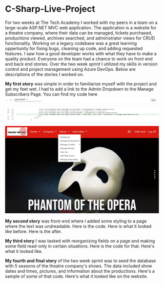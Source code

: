 # C-Sharp-Live-Project
For two weeks at The Tech Academy I worked with my peers in a team on a large-scale ASP.NET MVC web application. The application is a website for a theatre company, where their data can be managed, tickets purchased, productions viewed, archives searched, and administrator views for CRUD functionality. Working on a legacy codebase was a great learning oppertunity for fixing bugs, cleaning up code, and adding requested features. I saw how a good developer works with what they have to make a quality product. Everyone on the team had a chance to work on front end and back end stories. Over the two week sprint I utilized my skills in version control and project management using Azure DevOps.  Below are descriptions of the stories I worked on.

**My first story** was simple in order to familiarize myself with the project and get my feet wet.  I had to add a link to the Admin Dropdown to the Manage Subscribers Page.  You can find my code here ![Subscriber1](/subcriberindexlink3.jpg) ![Subscriber2](/subcriberindexlink2.jpg)

**My second story** was front-end where I added some styling to a page where the text was undreadable.  Here is the code.  Here is what it looked like before.  Here is the after.

**My third story** I was tasked with reorganizing fields on a page and making some field read-only in certain situations.  Here is the code for that.  Here's what it looked like.

**My fourth and final story** of the two week sprint was to seed the database with 5 seasons of the theatre company's shows.  The data included show dates and times, pictures, and information about the productions.  Here's a sample of some of that code.  Here's what it looked like on the website.
